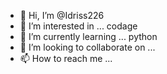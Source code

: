 - 👋 Hi, I’m @Idriss226
- 👀 I’m interested in ... codage 
- 🌱 I’m currently learning ... python 
- 💞️ I’m looking to collaborate on ...
- 📫 How to reach me ...

<!---
Idriss226/Idriss226 is a ✨ special ✨ repository because its `README.md` (this file) appears on your GitHub profile.
You can click the Preview link to take a look at your changes.
--->
